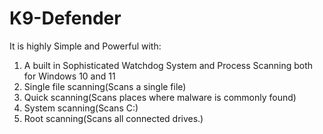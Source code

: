 # K9-Defender

It is highly Simple and Powerful with:

1. A built in Sophisticated Watchdog System and Process Scanning both for Windows 10 and 11
2. Single file scanning(Scans a single file)
3. Quick scanning(Scans places where malware is commonly found)
4. System scanning(Scans C:)
5. Root scanning(Scans all connected drives.)
